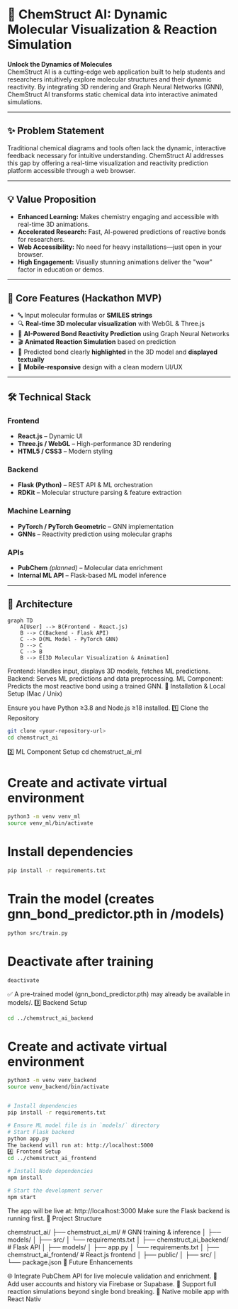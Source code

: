 # 🚀 ChemStruct AI: Dynamic Molecular Visualization & Reaction Simulation

**Unlock the Dynamics of Molecules**  
ChemStruct AI is a cutting-edge web application built to help students and researchers intuitively explore molecular structures and their dynamic reactivity. By integrating 3D rendering and Graph Neural Networks (GNN), ChemStruct AI transforms static chemical data into interactive animated simulations.

---

## ✨ Problem Statement

Traditional chemical diagrams and tools often lack the dynamic, interactive feedback necessary for intuitive understanding. ChemStruct AI addresses this gap by offering a real-time visualization and reactivity prediction platform accessible through a web browser.

---

## 💡 Value Proposition

- **Enhanced Learning:** Makes chemistry engaging and accessible with real-time 3D animations.
- **Accelerated Research:** Fast, AI-powered predictions of reactive bonds for researchers.
- **Web Accessibility:** No need for heavy installations—just open in your browser.
- **High Engagement:** Visually stunning animations deliver the "wow" factor in education or demos.

---

## 🌟 Core Features (Hackathon MVP)

- 🔤 Input molecular formulas or **SMILES strings**
- 🔍 **Real-time 3D molecular visualization** with WebGL & Three.js
- 🧠 **AI-Powered Bond Reactivity Prediction** using Graph Neural Networks
- 🎬 **Animated Reaction Simulation** based on prediction
- 🎯 Predicted bond clearly **highlighted** in the 3D model and **displayed textually**
- 📱 **Mobile-responsive** design with a clean modern UI/UX

---

## 🛠️ Technical Stack

### Frontend
- **React.js** – Dynamic UI
- **Three.js / WebGL** – High-performance 3D rendering
- **HTML5 / CSS3** – Modern styling

### Backend
- **Flask (Python)** – REST API & ML orchestration
- **RDKit** – Molecular structure parsing & feature extraction

### Machine Learning
- **PyTorch / PyTorch Geometric** – GNN implementation
- **GNNs** – Reactivity prediction using molecular graphs

### APIs
- **PubChem** *(planned)* – Molecular data enrichment
- **Internal ML API** – Flask-based ML model inference

---

## 🧱 Architecture

```mermaid
graph TD
    A[User] --> B(Frontend - React.js)
    B --> C(Backend - Flask API)
    C --> D(ML Model - PyTorch GNN)
    D --> C
    C --> B
    B --> E[3D Molecular Visualization & Animation]
```

Frontend: Handles input, displays 3D models, fetches ML predictions.
Backend: Serves ML predictions and data preprocessing.
ML Component: Predicts the most reactive bond using a trained GNN.
🧪 Installation & Local Setup (Mac / Unix)

Ensure you have Python ≥3.8 and Node.js ≥18 installed.
1️⃣ Clone the Repository
```bash
git clone <your-repository-url>
cd chemstruct_ai
```
2️⃣ ML Component Setup
cd chemstruct_ai_ml

# Create and activate virtual environment
```bash
python3 -m venv venv_ml
source venv_ml/bin/activate
 ```
# Install dependencies
```bash
pip install -r requirements.txt
```
# Train the model (creates gnn_bond_predictor.pth in /models)
```bash
python src/train.py
```
# Deactivate after training
```bash
deactivate
```
✅ A pre-trained model (gnn_bond_predictor.pth) may already be available in models/.
3️⃣ Backend Setup
```bash
cd ../chemstruct_ai_backend
```

# Create and activate virtual environment
```bash
python3 -m venv venv_backend
source venv_backend/bin/activate


# Install dependencies
pip install -r requirements.txt

# Ensure ML model file is in `models/` directory
# Start Flask backend
python app.py
The backend will run at: http://localhost:5000
4️⃣ Frontend Setup
cd ../chemstruct_ai_frontend

# Install Node dependencies
npm install

# Start the development server
npm start
```
The app will be live at: http://localhost:3000
Make sure the Flask backend is running first.
📂 Project Structure

chemstruct_ai/
├── chemstruct_ai_ml/           # GNN training & inference
│   ├── models/
│   ├── src/
│   └── requirements.txt
│
├── chemstruct_ai_backend/      # Flask API
│   ├── models/
│   ├── app.py
│   └── requirements.txt
│
├── chemstruct_ai_frontend/     # React.js frontend
│   ├── public/
│   ├── src/
│   └── package.json
🧠 Future Enhancements

🌐 Integrate PubChem API for live molecule validation and enrichment.
💾 Add user accounts and history via Firebase or Supabase.
🧪 Support full reaction simulations beyond single bond breaking.
📱 Native mobile app with React Nativ